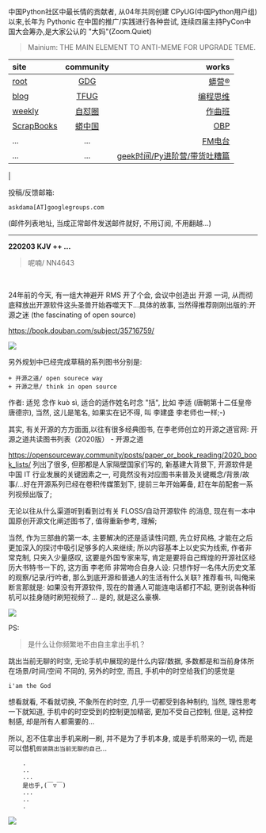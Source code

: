 中国Python社区中最长情的贡献者, 从04年共同创建 CPyUG(中国Python用户组)以来,长年为 Pythonic 在中国的推广/实践进行各种尝试, 连续四届主持PyCon中国大会筹办,是大家公认的 "大妈"(Zoom.Quiet)

> Mainium: THE MAIN ELEMENT TO ANTI-MEME FOR UPGRADE TEME.

| site | community | works |
| :-----| :----: | ----: |
| [root](http://zoomquiet.io/) | [GDG](https://blog.zhgdg.org/) | [蟒营®](https://doc.101.camp/) |
| [blog](https://blog.zoomquiet.io/pages/zoomquiet.html) | [TFUG](http://zh.tfug.world/) | [编程思维](https://py.101.camp/) |
| [weekly](http://weekly.pychina.org/) | [自怼圈](https://du.101.camp/) | [作曲班](https://mu.101.camp/) |
| [ScrapBooks](https://zoomquiet.io/collection.html) | [蟒中国](https://pychina.org/) | [OBP](https://zoomquiet.io/obp/index.html) |
| ... | ... | [FM电台](https://fm.101.camp/) |
| ... | ... | [geek时间/Py进阶营/带货吐糟篇](https://fm.101.camp/2020/geek2py-dama.html) 
 |


投稿/反馈邮箱:

    askdama[AT]googlegroups.com

(邮件列表地址, 
当成正常邮件发送邮件就好, 不用订阅, 不用翻越...)



---------------------------------------------------
**220203 KJV ++ ...**


> 呢喃/ NN4643


​



24年前的今天, 有一组大神避开 RMS 开了个会, 会议中创造出 开源 一词, 从而彻底释放出开源软件这头圣兽开始吞噬天下...具体的故事, 当然得推荐刚刚出版的:开源之迷 (the fascinating of open source)

https://book.douban.com/subject/35716759/


![](https://ipic.zoomquiet.top/2022-02-02-zshot%202022-02-02%2010.11.22.jpg)

另外规划中已经完成草稿的系列图书分别是:

    + 开源之道/ open sourece way
    + 开源之思/ think in open source

作者: 适兕 念作 kuò sì, 适合的适作姓名时念 "括", 比如 李适 (唐朝第十二任皇帝唐德宗), 当然, 这儿是笔名, 如果实在记不得, 叫 李建盛 李老师也一样;-)

其实, 有关开源的方方面面,以往有很多经典图书, 在李老师创立的开源之道官网: 开源之道共读图书列表（2020版） - 开源之道

https://opensourceway.community/posts/paper_or_book_reading/2020_book_lists/
列出了很多, 但那都是人家隔壁国家们写的, 新基建大背景下, 开源软件是中国 IT 行业发展的关键因素之一, 可竟然没有对应图书来普及关键概念/背景/故事/...好在开源系列已经在卷积传媒策划下, 提前三年开始筹备, 赶在年前配套一系列视频出版了;


无论以往从什么渠道听到看到过有关 FLOSS/自动开源软件 的消息, 现在有一本中国原创开源文化阐述图书了, 值得重新参考, 理解;

当然, 作为三部曲的第一本, 主要解决的还是适读性问题, 先立好风格, 才能在之后更加深入的探讨中吸引足够多的人来继续; 所以内容基本上以史实为线索, 作者非常克制, 只夹入少量感叹, 这要是外国专家来写, 肯定是要将自己辉煌的开源社区经历大书特书一下的, 这方面 李老师 非常吻合自身人设: 只想作好一名伟大历史文革的观察/记录/行吟者, 那么到底开源和普通人的生活有什么关联? 推荐看书, 叫俺来断言那就是: 如果没有开源软件, 现在的普通人可能连电话都打不起, 更别说各种街机可以挂身随时刷短视频了...
是的, 就是这么豪横.


![](https://ipic.zoomquiet.top/2022-02-02-zq42-today-card-2202.003.jpeg)





PS:
> 是什么让你频繁地不由自主拿出手机？

跳出当前无聊的时空,
无论手机中展现的是什么内容/数据,
多数都是和当前身体所在场景/时间/空间 不同的,
另外的时空,
而且, 手机中的时空给我们的感觉是

    i'am the God

想看就看, 不看就切换,
不象所在的时空, 几乎一切都受到各种制约,
当然,
理性思考一下就知道,
手机中的时空受到的控制更加精密, 更加不受自己控制,
但是, 这种控制感,
却是所有人都需要的...

所以, 
忍不住拿出手机来刷一刷,
并不是为了手机本身, 或是手机带来的一切,
而是可以借机`假装跳出当前无聊的自己`...



```
    .
    ..
    ...
    是也乎,(￣▽￣)
    ...
    ..
    .
```


![](http://ydlj.zoomquiet.top/ipic/2021-07-10-210701DU21-zip.jpg)

